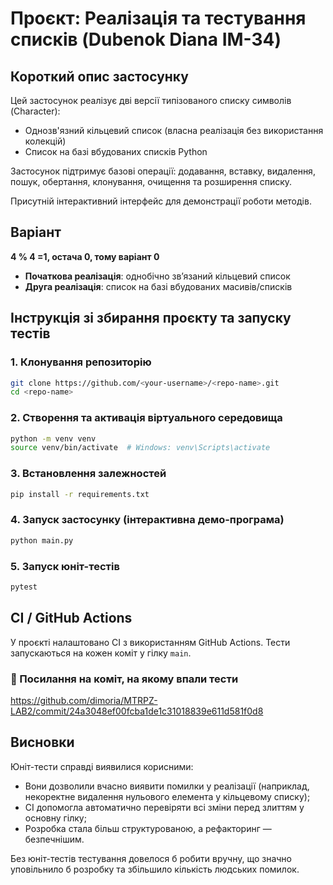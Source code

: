 # Проєкт: Реалізація та тестування списків (Dubenok Diana IM-34)

## Короткий опис застосунку

Цей застосунок реалізує дві версії типізованого списку символів (Character):
- Однозв'язний кільцевий список (власна реалізація без використання колекцій)
- Список на базі вбудованих списків Python

Застосунок підтримує базові операції: додавання, вставку, видалення, пошук, обертання, клонування, очищення та розширення списку.

Присутній інтерактивний інтерфейс для демонстрації роботи методів.

## Варіант

**4 % 4 =1, остача 0, тому варіант 0**

- **Початкова реалізація**: однобічно зв’язаний кільцевий список
- **Друга реалізація**: список на базі вбудованих масивів/списків

## Інструкція зі збирання проєкту та запуску тестів

### 1. Клонування репозиторію
```bash
git clone https://github.com/<your-username>/<repo-name>.git
cd <repo-name>
```

### 2. Створення та активація віртуального середовища
```bash
python -m venv venv
source venv/bin/activate  # Windows: venv\Scripts\activate
```

### 3. Встановлення залежностей
```bash
pip install -r requirements.txt
```

### 4. Запуск застосунку (інтерактивна демо-програма)
```bash
python main.py
```

### 5. Запуск юніт-тестів
```bash
pytest
```
## CI / GitHub Actions

У проєкті налаштовано CI з використанням GitHub Actions. Тести запускаються на кожен коміт у гілку `main`.

### 🔴 Посилання на коміт, на якому впали тести

https://github.com/dimoria/MTRPZ-LAB2/commit/24a3048ef00fcba1de1c31018839e611d581f0d8

## Висновки

Юніт-тести справді виявилися корисними:
- Вони дозволили вчасно виявити помилки у реалізації (наприклад, некоректне видалення нульового елемента у кільцевому списку);
- CI допомогла автоматично перевіряти всі зміни перед злиттям у основну гілку;
- Розробка стала більш структурованою, а рефакторинг — безпечнішим.

Без юніт-тестів тестування довелося б робити вручну, що значно уповільнило б розробку та збільшило кількість людських помилок.
